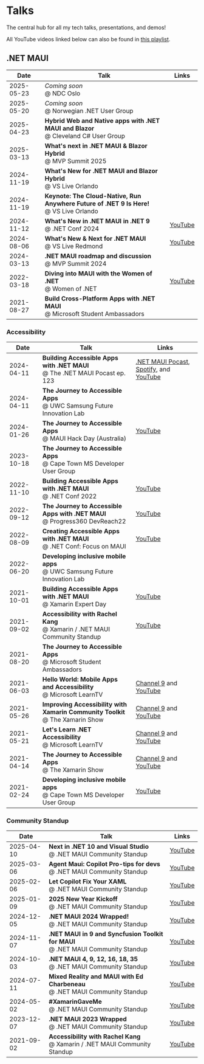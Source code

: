 # Talks
The central hub for all my tech talks, presentations, and demos!

All YouTube videos linked below can also be found in [this playlist](https://www.youtube.com/playlist?list=PL_vFETD8Zp4gOHugSCvX7zUw9fFIJUr7V).

## .NET MAUI

| Date | Talk | Links |
|------|------|-------|
| 2025-05-23 | _Coming soon_ <br> @ NDC Oslo | |
| 2025-05-20 | _Coming soon_ <br> @ Norwegian .NET User Group | |
| 2025-04-23 | **Hybrid Web and Native apps with .NET MAUI and Blazor** <br> @ Cleveland C# User Group | |
| 2025-03-13 | **What's next in .NET MAUI & Blazor Hybrid** <br> @ MVP Summit 2025 | |
| 2024-11-19 | **What's New for .NET MAUI and Blazor Hybrid** <br> @ VS Live Orlando | |
| 2024-11-19 | **Keynote: The Cloud-Native, Run Anywhere Future of .NET 9 Is Here!** <br> @ VS Live Orlando | |
| 2024-11-12 | **What's New in .NET MAUI in .NET 9** <br> @ .NET Conf 2024 | [YouTube](https://youtu.be/4cosSX7ldPs?si=Xks7GGFQQwQD5NGM)|
| 2024-08-06 | **What's New & Next for .NET MAUI** <br> @ VS Live Redmond | [YouTube](https://www.youtube.com/watch?v=f6ulV7N32Pc)|
| 2024-03-13 | **.NET MAUI roadmap and discussion** <br> @ MVP Summit 2024 | |
| 2022-03-18 | **Diving into MAUI with the Women of .NET** <br> @ Women of .NET | [YouTube](https://www.youtube.com/watch?v=nlyC-lzSjWk) |
| 2021-08-27 | **Build Cross-Platform Apps with .NET MAUI** <br> @ Microsoft Student Ambassadors | |

### Accessibility

| Date | Talk | Links |
|------|------|-------|
| 2024-04-11 | **Building Accessible Apps with .NET MAUI** <br> @ The .NET MAUI Pocast ep. 123 | [.NET MAUI Pocast](https://www.dotnetmauipodcast.com/123), [Spotify](https://open.spotify.com/episode/4OiUdWfpGFELQnJhmBFWar?si=cFQZCyA5QgeDMWKdBRhEXQ), and [YouTube](https://youtu.be/mN4N6pXwOOs?si=5JLAp5Ln3UqjbobS) |
| 2024-04-11 | **The Journey to Accessible Apps** <br> @ UWC Samsung Future Innovation Lab | |
| 2024-01-26 | **The Journey to Accessible Apps** <br> @ MAUI Hack Day (Australia) | [YouTube](https://youtu.be/MbffLTz6x0g) |
| 2023-10-18 | **The Journey to Accessible Apps** <br> @ Cape Town MS Developer User Group | |
| 2022-11-10 | **Building Accessible Apps with .NET MAUI** <br> @ .NET Conf 2022 | [YouTube](https://www.youtube.com/watch?v=1tEyI3ANwEE) |
| 2022-09-12 |  **The Journey to Accessible Apps with .NET MAUI** <br> @ Progress360 DevReach22 | [YouTube](https://www.youtube.com/watch?v=9YblOvQ1LC4&list=PLvmaC-XMqeBash5pjj4gefdzYZHBgUU7h&index=4) |
| 2022-08-09 | **Creating Accessible Apps with .NET MAUI** <br> @ .NET Conf: Focus on MAUI | [YouTube](https://www.youtube.com/watch?v=sU_sR2eL2JM) |
| 2022-06-20 | **Developing inclusive mobile apps** <br> @ UWC Samsung Future Innovation Lab | |
| 2021-10-01 | **Building Accessible Apps with .NET MAUI** <br> @ Xamarin Expert Day | [YouTube](https://www.youtube.com/watch?v=-azSS_aFtsM) |
| 2021-09-02 | **Accessibility with Rachel Kang** <br> @ Xamarin / .NET MAUI Community Standup | [YouTube](https://www.youtube.com/watch?v=sm6N4HQ_5iA&t=1042s) |
| 2021-08-20 | **The Journey to Accessible Apps** <br> @ Microsoft Student Ambassadors | |
| 2021-06-03 | **Hello World: Mobile Apps and Accessibility** <br> @ Microsoft LearnTV | [Channel 9](https://channel9.msdn.com/Shows/Hello-World/Hello-World-Thursday-June-3-2021) and [YouTube](https://www.youtube.com/watch?v=rxNjA-V19Sg) |
| 2021-05-26 | **Improving Accessibility with Xamarin Community Toolkit** <br> @ The Xamarin Show | [Channel 9](https://channel9.msdn.com/Shows/XamarinShow/Improving-Accessibility-with-Xamarin-Community-Toolkit) and [YouTube](https://www.youtube.com/watch?v=UPGlqwb-0Z4&t=2s) |
| 2021-05-21 | **Let's Learn .NET Accessibility** <br> @ Microsoft LearnTV | [Channel 9](https://channel9.msdn.com/Shows/lets-learn-dotnet/Lets-Learn-NET-Accessibility) and [YouTube](https://www.youtube.com/watch?v=ttxAYDMKtSs) |
| 2021-04-14 | **The Journey to Accessible Apps** <br> @ The Xamarin Show | [Channel 9](https://channel9.msdn.com/Shows/XamarinShow/Building-Accessible-Mobile-Apps--The-Xamarin-Show) and [YouTube](https://www.youtube.com/watch?v=ie08aSBUiVU) |
| 2021-02-24 | **Developing inclusive mobile apps** <br> @ Cape Town MS Developer User Group | [YouTube](https://www.youtube.com/watch?v=3YYi-hTJhFU) |


### Community Standup

| Date | Talk | Links |
|------|------|-------|
| 2025-04-10 | **Next in .NET 10 and Visual Studio** <br> @ .NET MAUI Community Standup | [YouTube](https://www.youtube.com/live/WKqqdMmD6IA?si=_iqrrCBV-uPv5pn9) |
| 2025-03-06 | **Agent Maui: Copilot Pro-tips for devs** <br> @ .NET MAUI Community Standup | [YouTube](https://www.youtube.com/live/sCgvmPNIzbM?si=bm73tUk6g9JzTHb_) |
| 2025-02-06 | **Let Copilot Fix Your XAML** <br> @ .NET MAUI Community Standup | [YouTube](https://www.youtube.com/live/ghKAZh9-dO4?si=5sgAptOOFcyt59IR) |
| 2025-01-09 | **2025 New Year Kickoff** <br> @ .NET MAUI Community Standup | [YouTube](https://www.youtube.com/live/WeSjcHQ1V8M?si=RL66BmcDrI2YuvsL) |
| 2024-12-05 | **.NET MAUI 2024 Wrapped!** <br> @ .NET MAUI Community Standup | [YouTube](https://www.youtube.com/live/n6ossI6YICQ?si=1AlSvlvW_EF-VJao) |
| 2024-11-07 | **.NET MAUI in 9 and Syncfusion Toolkit for MAUI** <br> @ .NET MAUI Community Standup | [YouTube](https://www.youtube.com/live/zvo0lvksqkU?si=-_qSj2MxgWc8DADb) |
| 2024-10-03 | **.NET MAUI 4, 9, 12, 16, 18, 35** <br> @ .NET MAUI Community Standup | [YouTube](https://www.youtube.com/live/lSZ10eoq_qQ?si=BKtFfxRg0CiRhMAC) |
| 2024-07-11 | **Mixed Reality and MAUI with Ed Charbeneau** <br> @ .NET MAUI Community Standup | [YouTube](https://www.youtube.com/live/EaQ4myKhaLk?si=YhTzvw2lg9DKy5Zs) |
| 2024-05-02 | **#XamarinGaveMe** <br> @ .NET MAUI Community Standup | [YouTube](https://www.youtube.com/live/xa1o7aa2Yig?si=Hxu2DgM_6HBHvkR1) |
| 2023-12-07 | **.NET MAUI 2023 Wrapped** <br> @ .NET MAUI Community Standup | [YouTube](https://www.youtube.com/live/BES2KgqDvFU?si=ftZ8H77Vs6wKiVUF) |
| 2021-09-02 | **Accessibility with Rachel Kang** <br> @ Xamarin / .NET MAUI Community Standup | [YouTube](https://www.youtube.com/watch?v=sm6N4HQ_5iA&t=1042s) |
